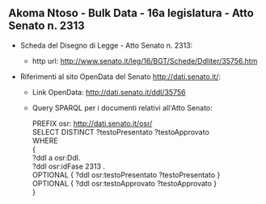 ## Akoma Ntoso - Bulk Data - 16a legislatura - Atto Senato n. 2313 ##

* Scheda del Disegno di Legge - Atto Senato n. 2313:
	* http url: http://www.senato.it/leg/16/BGT/Schede/Ddliter/35756.htm

* Riferimenti al sito OpenData del Senato http://dati.senato.it/:
	* Link OpenData: http://dati.senato.it/ddl/35756
	* Query SPARQL per i documenti relativi all'Atto Senato:

        PREFIX osr: <http://dati.senato.it/osr/>  
		SELECT DISTINCT ?testoPresentato ?testoApprovato  
		WHERE  
		{  
		    ?ddl a osr:Ddl.  
		    ?ddl osr:idFase 2313 .  
		    OPTIONAL { ?ddl osr:testoPresentato ?testoPresentato }  
		    OPTIONAL { ?ddl osr:testoApprovato ?testoApprovato }  
		}
		